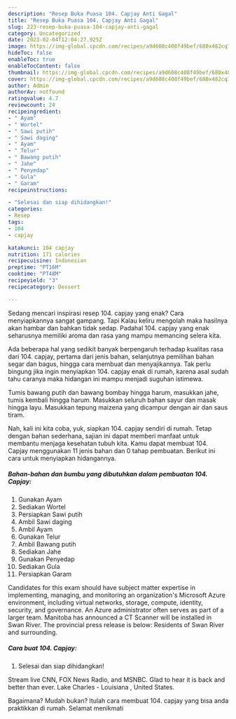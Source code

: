 ```yaml
---
description: "Resep Buka Puasa 104. Capjay Anti Gagal"
title: "Resep Buka Puasa 104. Capjay Anti Gagal"
slug: 223-resep-buka-puasa-104-capjay-anti-gagal
category: Uncategorized
date: 2023-02-04T12:04:27.925Z
image: https://img-global.cpcdn.com/recipes/a9d608c408f49bef/680x482cq70/104-capjay-foto-resep-utama.jpg
hideToc: false
enableToc: true
enableTocContent: false
thumbnail: https://img-global.cpcdn.com/recipes/a9d608c408f49bef/680x482cq70/104-capjay-foto-resep-utama.jpg
cover: https://img-global.cpcdn.com/recipes/a9d608c408f49bef/680x482cq70/104-capjay-foto-resep-utama.jpg
author: Admin
authorAv: notfound
ratingvalue: 4.7
reviewcount: 24
recipeingredient:
- " Ayam"
- " Wortel"
- " Sawi putih"
- " Sawi daging"
- " Ayam"
- " Telur"
- " Bawang putih"
- " Jahe"
- " Penyedap"
- " Gula"
- " Garam"
recipeinstructions:

- "Selesai dan siap dihidangkan!"
categories:
- Resep
tags:
- 104
- capjay

katakunci: 104 capjay 
nutrition: 171 calories
recipecuisine: Indonesian
preptime: "PT16M"
cooktime: "PT48M"
recipeyield: "3"
recipecategory: Dessert

---
```



Sedang mencari inspirasi resep 104. capjay yang enak? Cara menyiapkannya sangat gampang. Tapi Kalau keliru mengolah maka hasilnya akan hambar dan bahkan tidak sedap. Padahal 104. capjay yang enak seharusnya memiliki aroma dan rasa yang mampu memancing selera kita.


Ada beberapa hal yang sedikit banyak berpengaruh terhadap kualitas rasa dari 104. capjay, pertama dari jenis bahan, selanjutnya pemilihan bahan segar dan bagus, hingga cara membuat dan menyajikannya. Tak perlu bingung jika ingin menyiapkan 104. capjay enak di rumah, karena asal sudah tahu caranya maka hidangan ini mampu menjadi suguhan istimewa.

Tumis bawang putih dan bawang bombay hingga harum, masukkan jahe, tumis kembali hingga harum. Masukkan seluruh bahan sayur dan masak hingga layu. Masukkan tepung maizena yang dicampur dengan air dan saus tiram.


Nah, kali ini kita coba, yuk, siapkan 104. capjay sendiri di rumah. Tetap dengan bahan sederhana, sajian ini dapat memberi manfaat untuk membantu menjaga kesehatan tubuh kita. Kamu dapat membuat 104. Capjay menggunakan 11 jenis bahan dan 0 tahap pembuatan. Berikut ini cara untuk menyiapkan hidangannya.

<!--inarticleads1-->

##### Bahan-bahan dan bumbu yang dibutuhkan dalam pembuatan 104. Capjay:

1. Gunakan  Ayam
1. Sediakan  Wortel
1. Persiapkan  Sawi putih
1. Ambil  Sawi daging
1. Ambil  Ayam
1. Gunakan  Telur
1. Ambil  Bawang putih
1. Sediakan  Jahe
1. Gunakan  Penyedap
1. Sediakan  Gula
1. Persiapkan  Garam


Candidates for this exam should have subject matter expertise in implementing, managing, and monitoring an organization&#39;s Microsoft Azure environment, including virtual networks, storage, compute, identity, security, and governance. An Azure administrator often serves as part of a larger team. Manitoba has announced a CT Scanner will be installed in Swan River. The provincial press release is below: Residents of Swan River and surrounding. 

<!--inarticleads2-->

##### Cara buat 104. Capjay:


1. Selesai dan siap dihidangkan!

Stream live CNN, FOX News Radio, and MSNBC. Glad to hear it is back and better than ever. Lake Charles - Louisiana , United States. 

Bagaimana? Mudah bukan? Itulah cara membuat 104. capjay yang bisa anda praktikkan di rumah. Selamat menikmati
